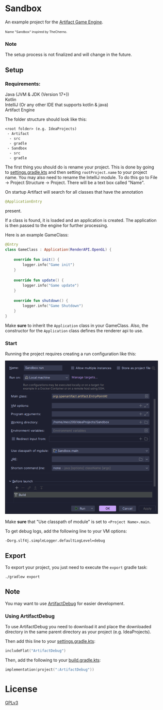 # Sandbox

An example project for the [Artifact Game Engine](https://www.github.com/Artifact-Engine/Artifact).

<span style="font-size: 75%">
Name "Sandbox" inspired by TheCherno.
</span>

### Note
The setup process is not finalized and will change in the future.

## Setup
### Requirements:
Java (JVM & JDK (Version 17+)) <br>
Kotlin <br>
IntelliJ (Or any other IDE that supports kotlin & java) <br>
Artifact Engine

The folder structure should look like this:

```
<root folder> (e.g. IdeaProjects)
 - Artifact
  - src
  - gradle
 - Sandbox
  - src
  - gradle
```

The first thing you should do is rename your project. This is done by going to [settings.gradle.kts](settings.gradle.kts) and then setting ``rootProject.name`` to your project name.
You may also need to rename the IntelliJ module. To do this go to
File -> Project Structure -> Project. There will be a text box called "Name".

On startup Artifact will search for all classes that have the annotation 
```kotlin
@ApplicationEntry
```
present.

If a class is found, it is loaded and an application is created.
The application is then passed to the engine for further processing.

Here is an example GameClass:
```kotlin
@Entry
class GameClass : Application(RenderAPI.OpenGL) {
    
    override fun init() {
        logger.info("Game init")
    }

    override fun update() {
        logger.info("Game update")
    }

    override fun shutdown() {
        logger.info("Game Shutdown")
    }
}
```

Make **sure** to inherit the ```Application``` class in your GameClass.
Also, the constructor for the ```Application``` class defines the renderer api to use.

### Start

Running the project requires creating a run configuration like this:

![runConfiguration in intellij](docs/runConfig.png "Run Configuration in IntelliJ idea")

Make **sure** that "Use classpath of module" is set to ```<Project Name>.main```.

To get debug logs, add the following line to your VM options:
```
-Dorg.slf4j.simpleLogger.defaultLogLevel=debug 
```

## Export
To export your project, you just need to execute the ```export``` gradle task:
```
./gradlew export
```

## Note
You may want to use [ArtifactDebug](https://www.github.com/Artifact-Engine/ArtifactDebug) for easier development.

### Using ArtifactDebug
To use ArtifactDebug you need to download it and place the downloaded directory in the same parent directory as your project (e.g. IdeaProjects).

Then add this line to your [settings.gradle.kts]():
```kotlin
includeFlat("ArtifactDebug")
```
Then, add the following to your [build.gradle.kts]():
```kotlin
implementation(project(":ArtifactDebug"))
```

# License
[GPLv3](https://www.gnu.org/licenses/gpl-3.0.html)
